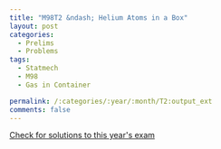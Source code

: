 ```yaml
---
title: "M98T2 &ndash; Helium Atoms in a Box"
layout: post
categories:
  - Prelims
  - Problems
tags:
  - Statmech
  - M98
  - Gas in Container

permalink: /:categories/:year/:month/T2:output_ext
comments: false
---
```

<object data="1998M2T.pdf" type="application/pdf" width="100%" height="500"></object>
<div class="message"><a href='https://princetonprelim.com/prelim/1/'>Check for solutions to this year's exam</a></div>